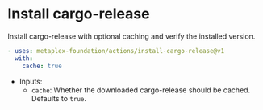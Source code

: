 # Install cargo-release

Install cargo-release with optional caching and verify the installed version.

```yaml
- uses: metaplex-foundation/actions/install-cargo-release@v1
  with:
    cache: true
```

- Inputs:
  - `cache`: Whether the downloaded cargo-release should be cached. Defaults to `true`.
